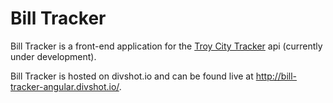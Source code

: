 # Bill Tracker

Bill Tracker is a front-end application for the
[Troy City Tracker][tracker] api (currently under development).

[tracker]: https://www.github.com/troy-open-data/legislative_twitter

Bill Tracker is hosted on divshot.io and can be found live at
http://bill-tracker-angular.divshot.io/.
